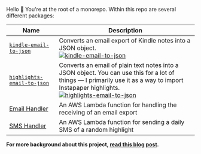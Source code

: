 Hello 👋 You're at the root of a monorepo. Within this repo are several different packages:

| Name                                                             | Description                                                                                                                                                                                                                                                                                                               |
| ---------------------------------------------------------------- | ------------------------------------------------------------------------------------------------------------------------------------------------------------------------------------------------------------------------------------------------------------------------------------------------------------------------- |
| [`kindle-email-to-json`](packages/kindle-email-to-json/)         | Converts an email export of Kindle notes into a JSON object.<br>[![kindle-email-to-json](https://img.shields.io/npm/v/kindle-email-to-json.svg)](https://www.npmjs.com/package/sawyerh/kindle-email-to-json)                                                                                                              |
| [`highlights-email-to-json`](packages/highlights-email-to-json/) | Converts an email of plain text notes into a JSON object. You can use this for a lot of things — I primarily use it as a way to import Instapaper highlights.<br>[![highlights-email-to-json](https://img.shields.io/npm/v/highlights-email-to-json.svg)](https://www.npmjs.com/package/sawyerh/highlights-email-to-json) |
| [Email Handler](packages/aws-lambda-email-handler/)              | An AWS Lambda function for handling the receiving of an email export                                                                                                                                                                                                                                                      |
| [SMS Handler](packages/aws-lambda-email-handler/)                | An AWS Lambda function for sending a daily SMS of a random highlight                                                                                                                                                                                                                                                      |

**For more background about this project, [read this blog post](https://medium.com/@sawyerh/how-i-m-exporting-my-highlights-from-the-grasps-of-ibooks-and-kindle-ce6a6031b298).**
